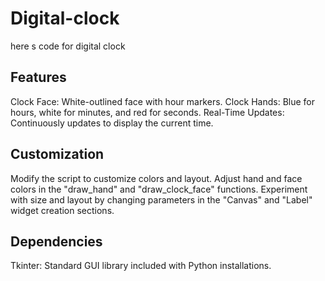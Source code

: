 # Digital-clock
here s code for digital clock

## Features

Clock Face: White-outlined face with hour markers.
Clock Hands: Blue for hours, white for minutes, and red for seconds.
Real-Time Updates: Continuously updates to display the current time.

## Customization

Modify the script to customize colors and layout. Adjust hand and face colors in the "draw_hand" and "draw_clock_face" functions. Experiment with size and layout by changing parameters in the "Canvas" and "Label" widget creation sections.

## Dependencies
Tkinter: Standard GUI library included with Python installations.

